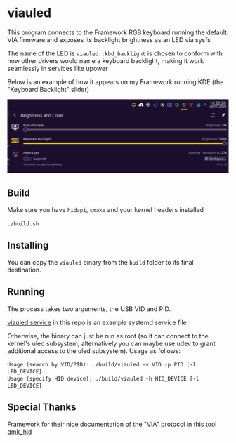 # viauled

This program connects to the Framework RGB keyboard running the default VIA firmware and exposes its backlight brightness as an LED via sysfs

The name of the LED is `viauled::kbd_backlight` is chosen to conform with how other drivers would name a keyboard backlight, making it work seamlessly in services like upower

Below is an example of how it appears on my Framework running KDE (the "Keyboard Backlight" slider)

![image](kde-example.png)

## Build

Make sure you have `hidapi`, `cmake` and your kernel headers installed

`./build.sh`

## Installing

You can copy the `viauled` binary from the `build` folder to its final destination.

## Running

The process takes two arguments, the USB VID and PID.

[viauled.service](viauled.service) in this repo is an example systemd service file

Otherwise, the binary can just be run as root (so it can connect to the kernel's uled subsystem, alternatively you can maybe use udev to grant additional access to the uled subsystem). Usage as follows:
```
Usage (search by VID/PID): ./build/viauled -v VID -p PID [-l LED_DEVICE]
Usage (specify HID device): ./build/viauled -h HID_DEVICE [-l LED_DEVICE]
```

## Special Thanks

Framework for their nice documentation of the "VIA" protocol in this tool [qmk_hid](https://github.com/FrameworkComputer/qmk_hid)
